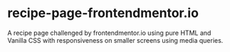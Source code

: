 # recipe-page-frontendmentor.io
A recipe page challenged by frontendmentor.io using pure HTML and Vanilla CSS with responsiveness on smaller screens using media queries. 

